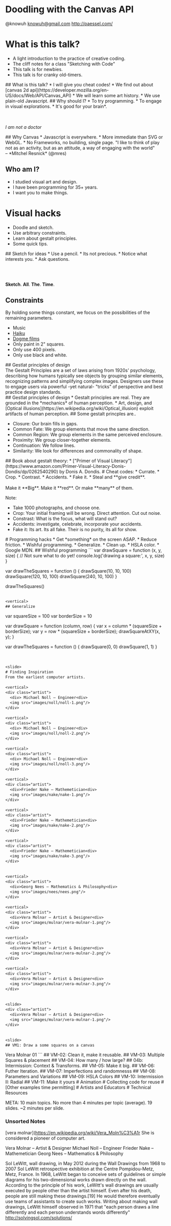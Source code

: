 
# Doodling with the Canvas API
@knowuh
knowuh@gmail.com http://paessel.com/

<slide>

# What is this talk?
  * A light introduction to the practice of creative coding.
  * The cliff notes for a class "Sketching with Code"
  * This talk is for newbies.
  * This talk is for cranky old-timers.


<vertical>
## What is this talk?
* I will give you cheat codes!
* We find out about [canvas 2d api](https://developer.mozilla.org/en-US/docs/Web/API/Canvas_API)
* We will learn some art history.
* We use plain-old Javascript.

<vertical>
## Why should I?
  * To try programming.
  * To engage in visual explorations.
  * It's good for your brain*.

</br></br>
*I am not a doctor*


<vertical>
## Why Canvas
  * Javascript is everywhere.
  * More immediate than SVG or WebGL.
  * No Frameworks, no building, single page.


<slide>
"I like to think of play not as an activity, but as an attitude, a way of engaging with the world"
<br/>–  *Mitchel Resnick*  (@mres)

<slide>

## Who am I?
  * I studied visual art and design.
  * I have been programming for 35+ years.
  * I want you to make things.

<slide>

# Visual hacks
  * Doodle and sketch.
  * Use arbitrary constraints.
  * Learn about gestalt principles.
  * Some quick tips.

<vertical>
## Sketch for ideas
* Use a pencil.
* Its not precious.
* Notice what interests you.
* Ask questions.

<br/><br/>

<span class="fragment">**Sketch**.</span>
<span class="fragment">**All**.</span>
<span class="fragment">**The**.</span>
<span class="fragment">**Time**.</span>


<vertical>

## Constraints
By holding some things constant, we focus on the possibilities of the remaining parameters.
* Music
* [Haiku](https://en.wikipedia.org/wiki/Haiku)
* [Dogme films](https://en.m.wikipedia.org/wiki/Dogme_95)
* Only paint in 2" squares.
* Only use 400 pixels.
* Only use black and white.

<vertical>
## Gestlat principles of design
  <div class="left">
    The Gestalt Principles are a set of laws arising from 1920s' psychology, describing how humans typically see objects by grouping similar elements, recognizing patterns and simplifying complex images. Designers use these to engage users via powerful -yet natural- "tricks" of perspective and best practice design standards.
  <div class="left">
<vertical>
## Gestlat principles of design
* Gestalt principles are real. They are grounded in the *mechanics* of human perception.
* Art, design, and [Optical illusions](https://en.wikipedia.org/wiki/Optical_illusion) exploit artifacts of human perception.

<vertical>
## Some gestalt princples are..

* Closure: Our brain fills in gaps.
* Common Fate: We group elements that move the same direction.
* Common Region: We group elements in the same perceived enclosure.
* Proximity: We group closer-together elements.
* Continuation: We follow lines.
* Similarity: We look for differences and commonality of shape.

<vertical>
## Book about gestalt theory:
* ["Primer of Visual Literacy"](https://www.amazon.com/Primer-Visual-Literacy-Donis-Dondis/dp/0262540290) by Donis A. Dondis.

<slide>
# Cheat codes:
  * Currate.
  * Crop.
  * Contrast.
  * Accidents.
  * Fake it.
  * Steal and  **give credit**.
  <br/><br/>
<div>
  <span class="fragment">Make it **Big**.</span>
  <span class="fragment">Make it **red**.</span>
  <span class="fragment">Or make **many** of them.</span>
</div>

Note:
* Take 1000 photographs, and choose one.
* Crop: Your initial framing will be wrong. Direct attention. Cut out noise.
* Constrast: What is the focus, what will stand out?
* Accidents: investigate, celebrate, incorporate your accidents.
* Fake it: Its art. Its all fake. Their is no purity, its all for show.

<slide>
# Programming hacks
* Get *something* on the screen ASAP.
* Reduce friction.
* Wishful programming.
* Generalize.
* Clean up.
* HSLA color.
* Google MDN.

<vertical>
## Wishful programming
```
  var drawSquare = function (x, y, size) {
    // Not sure what to do yet!
    console.log('drawing a square:', x, y, size)
  }

  var drawTheSquares = function () {
    drawSquare(10, 10, 100)
    drawSquare(120, 10, 100)
    drawSquare(240, 10, 100)
  }

  drawTheSquares()
```

<vertical>
## Generalize
```
  var squareSize = 100
  var borderSize = 10

  var drawSquare = function (column, row) {
    var x = column * (squareSize + borderSize);
    var y = row * (squareSize + borderSize);
    drawSquareAtXY(x, y);
  }

  var drawTheSquares = function () {
    drawSquare(0, 0)
    drawSquare(1, 1)
  }

```


<slide>
# Finding Inspiration
From the earliest computer artists.

<vertical>
<div class="artist">
  <div> Michael Noll – Engineer<div>
  <img src="images/noll/noll-1.png"/>
</div>

<vertical>
<div class="artist">
  <div> Michael Noll – Engineer<div>
  <img src="images/noll/noll-2.png"/>
</div>

<vertical>
<div class="artist">
  <div> Michael Noll – Engineer<div>
  <img src="images/noll/noll-3.png"/>
</div>

<vertical>
<div class="artist">
  <div>Frieder Nake – Mathemetician<div>
  <img src="images/nake/nake-1.png"/>
</div>

<vertical>
<div class="artist">
  <div>Frieder Nake – Mathemetician<div>
  <img src="images/nake/nake-2.png"/>
</div>

<vertical>
<div class="artist">
  <div>Frieder Nake – Mathemetician<div>
  <img src="images/nake/nake-3.png"/>
</div>


<vertical>
<div class="artist">
  <div>Georg Nees – Mathematics & Philosophy<div>
  <img src="images/nees/nees.png"/>
</div>

<vertical>
<div class="artist">
  <div>Vera Molnar – Artist & Designer<div>
  <img src="images/mulnar/vera-mulnar-1.png"/>
</div>

<vertical>
<div class="artist">
  <div>Vera Molnar – Artist & Designer<div>
  <img src="images/mulnar/vera-mulnar-2.png"/>
</div>

<vertical>
<div class="artist">
  <div>Vera Molnar – Artist & Designer<div>
  <img src="images/mulnar/vera-mulnar-3.png"/>
</div>


<slide>
<div class="artist">
  <div>Vera Molnar – Artist & Designer<div>
  <img src="images/mulnar/vera-mulnar-1.png"/>
</div>


<slide>
## VM1: Draw a some squares on a canvas
```
<html>
  <head>
    <title>Vera Molnar 01</title>
    <style>
      // ...
    </style>
  </head>
  <body>
    Vera Molnar 01
    <canvas width="500" height="500"></canvas>
  </body>
  <script>
    // Get some place to draw:
    var canvas = document.querySelector('canvas');
    var context = canvas.getContext('2d');

    // draw one square:
    context.strokeStyle = "black";
    context.beginPath();
    context.moveTo(10,10);
    context.lineTo(100,10);
    context.lineTo(100,100);
    context.lineTo(10,100);
    context.lineTo(10,10);
    context.stroke();

  </script>
</html>
```
<slide>
## VM-02: Clean it, make it reusable.
## VM-03: Multiple Squares & placement
## VM-04: How many / how large?
## 04b: Intermission: Context & Transforms.
## VM-05: Make it big.
## VM-06: Futher Iteration.
## VM-07: Imperfections and randomnesss
## VM-08: Parameters and Variations
## VM-09: HSLA Colors
## VM-10: Intermission II: Radial
## VM-11: Make it yours
# Animation
# Collecting code for reuse
# [Other examples time permitting]
# Artists and Educators
# Technical Resources


META:
10 main topics.  No more than 4 minutes per topic (average).
19 slides.  ~2 minutes per slide.

### Unsorted Notes

[vera molnar](https://en.wikipedia.org/wiki/Vera_Moln%C3%A1r
She is considered a pioneer of computer art.

Vera Molnar – Artist & Designer
Michael Noll – Engineer
Frieder Nake – Mathemetician
Georg Nees – Mathematics & Philosophy



Sol LeWitt, wall drawing, in May 2012 during the Wall Drawings from 1968 to 2007 Sol LeWitt retrospective exhibition at the Centre Pompidou-Metz, Metz, France.
In 1968, LeWitt began to conceive sets of guidelines or simple diagrams for his two-dimensional works drawn directly on the wall. According to the principle of his work, LeWitt's wall drawings are usually executed by people other than the artist himself. Even after his death, people are still making these drawings.[19] He would therefore eventually use teams of assistants to create such works. Writing about making wall drawings, LeWitt himself observed in 1971 that "each person draws a line differently and each person understands words differently"
http://solvingsol.com/solutions/
